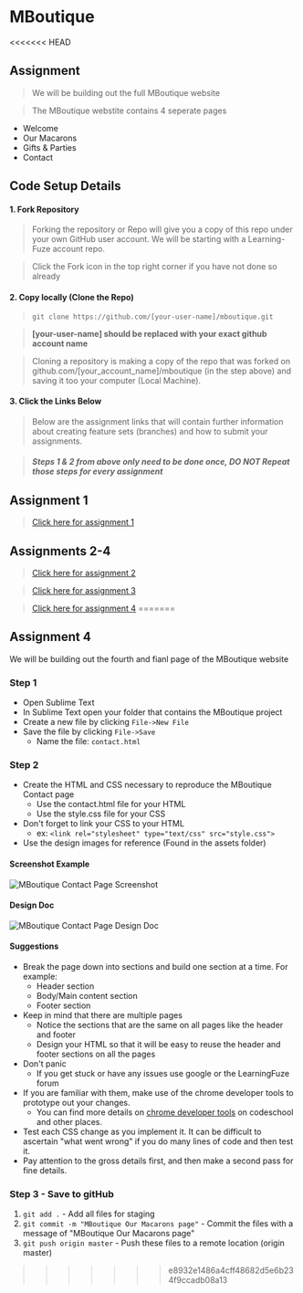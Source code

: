 # MBoutique

<<<<<<< HEAD
## Assignment
> We will be building out the full MBoutique website

> The MBoutique webstite contains 4 seperate pages
  - Welcome
  - Our Macarons
  - Gifts & Parties
  - Contact

## Code Setup Details

#### 1. Fork Repository
> Forking the repository or Repo will give you a copy of this repo under your own GitHub user account. We will be starting with a Learning-Fuze account repo.

> Click the Fork icon in the top right corner if you have not done so already

#### 2. Copy locally (Clone the Repo)
> `git clone https://github.com/[your-user-name]/mboutique.git`

> <b>[your-user-name] should be replaced with your exact github account name</b>

> Cloning a repository is making a copy of the repo that was forked on github.com/[your_account_name]/mboutique (in the step above) and saving it too your computer (Local Machine).

#### 3. Click the Links Below
> Below are the assignment links that will contain further information about creating feature sets (branches) and how to submit your assignments.

> ##### Steps 1 & 2 from above only need to be done once, *DO NOT* Repeat those steps for every assignment 

## Assignment 1
> <a href="https://github.com/Learning-Fuze/mboutique/tree/assignment_1" target="_blank">Click here for assignment 1</a>

## Assignments 2-4
> <a href="https://github.com/Learning-Fuze/mboutique/tree/assignment_2" target="_blank">Click here for assignment 2</a>

> <a href="https://github.com/Learning-Fuze/mboutique/tree/assignment_3" target="_blank">Click here for assignment 3</a>

> <a href="https://github.com/Learning-Fuze/mboutique/tree/assignment_4" target="_blank">Click here for assignment 4</a>
=======
## Assignment 4
We will be building out the fourth and fianl page of the MBoutique website

### Step 1
- Open Sublime Text
- In Sublime Text open your folder that contains the MBoutique project
- Create a new file by clicking `File->New File`
- Save the file by clicking `File->Save`
	- Name the file: `contact.html`

### Step 2
- Create the HTML and CSS necessary to reproduce the MBoutique Contact page
	- Use the contact.html file for your HTML
	- Use the style.css file for your CSS
- Don't forget to link your CSS to your HTML 
	- ex: `<link rel="stylesheet" type="text/css" src="style.css">`
- Use the design images for reference (Found in the assets folder)

#### Screenshot Example

<img src="https://github.com/Learning-Fuze/mboutique/blob/master/assets/mboutique_preview/screenshots/contact-screenshot.png?raw=true" alt="MBoutique Contact Page Screenshot">

#### Design Doc

<img src="https://github.com/Learning-Fuze/mboutique/blob/master/assets/mboutique_preview/_preview_explained/contact_exp.png?raw=true" alt="MBoutique Contact Page Design Doc">

#### Suggestions
- Break the page down into sections and build one section at a time. For example:
	- Header section
	- Body/Main content section
	- Footer section
- Keep in mind that there are multiple pages
	- Notice the sections that are the same on all pages like the header and footer
	- Design your HTML so that it will be easy to reuse the header and footer sections on all the pages
- Don't panic
	- If you get stuck or have any issues use google or the LearningFuze forum
- If you are familiar with them, make use of the chrome developer tools to prototype out your changes.
	- You can find more details on [chrome developer tools](http://discover-devtools.codeschool.com/) on codeschool and other places. 
- Test each CSS change as you implement it.  It can be difficult to ascertain "what went wrong" if you do many lines of code and then test it.
- Pay attention to the gross details first, and then make a second pass for fine details. 

### Step 3 - Save to gitHub

1. `git add .` - Add all files for staging
2. `git commit -m "MBoutique Our Macarons page"` - Commit the files with a message of "MBoutique Our Macarons page"
3. `git push origin master` - Push these files to a remote location (origin master)
>>>>>>> e8932e1486a4cff48682d5e6b234f9ccadb08a13
